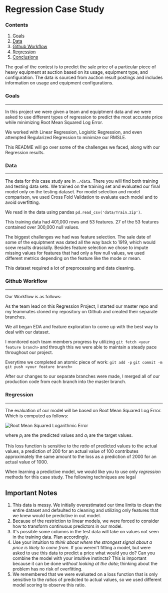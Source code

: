# Regression Case Study

### Contents

1. [Goals](#goals)
2. [Data](#data)
3. [Github Workflow](#git)
4. [Regression](#reg)
5. [Conclusions](#conclusion)

The goal of the contest is to predict the sale price of a particular piece of heavy equipment at auction based on its usage, equipment type, and configuration. The data is sourced from auction result postings and includes information on usage and equipment configurations.

<a name="goals"></a>
### Goals
---
In this project we were given a team and equiptment data and we were asked to use different types of regression to predict the most accurate price while minimizing Root Mean Squared Log Error. 

We worked with Linear Regression, Logisitic Regression, and even attempted Regularized Regression to minimize our RMSLE. 

This README will go over some of the challenges we faced, along with our Regression results. 

<a name="data"></a>
### Data
---

The data for this case study are in `./data`. There you will find both training and testing data sets. We trained on the training set and evaluated our final model only on the testing dataset. For model selection and model comparison, we used Cross Fold Validation to evaluate each model and to avoid overfitting. 

We read in the data using pandas `pd.read_csv('data/Train.zip')`. 

This training data had 401,000 rows and 53 features. 27 of the 53 features contained over 300,000 null values. 

The biggest challenges we had was feature selection. The sale date of some of the equiptment was dated all the way back to 1919, which would scew results drascially. Besides feature selection we chose to impute missing values for features that had only a few null values, we used different metrics depending on the feature like the mode or mean. 

This dataset required a lot of preprocessing and data cleaning. 

<a name="git"></a>
### Github Workflow
---

Our Workflow is as follows:

As the team lead on this Regression Project, I started our master repo and my teammates cloned my repository on Github and created their separate branches. 

We all began EDA and feature exploration to come up with the best way to deal with our dataset. 

I monitored each team members progress by utilizing `git fetch <your feature branch>` and through this we were able to maintain a steady pace throughout our project. 

Everytime we completed an atomic piece of work: `git add -p` `git commit -m` `git push <your feature branch>`

After our changes to our separate branches were made, I merged all of our production code from each branch into the master branch. 

<a name="reg"></a>
### Regression
---
The evaluation of our model will be based on Root Mean Squared Log Error.
Which is computed as follows:

![Root Mean Squared Logarithmic Error](images/rmsle.png)

where *p<sub>i</sub>* are the predicted values and *a<sub>i</sub>* are the
target values.

This loss function is sensitive to the *ratio* of predicted values to
the actual values, a prediction of 200 for an actual value of 100 contributes
approximately the same amount to the loss as a prediction of 2000 for an actual
value of 1000.

When learning a predictive model, we would like you to use only *regression*
methods for this case study.  The following techniques are legal

Important Notes
---

1. This data is messy. We initially overestimated our time limits to clean the entire dataset and defaulted to cleaning and utilizing only features that we knew would be predictive in out model.
2. Because of the restriction to linear models, we were forced to consider how to transform continuous predictors in our model.
5. It's possible some columns in the test data will take on values not seen in
the training data. Plan accordingly.
6. Use your intuition to *think about where the strongest signal about a price
is likely to come from*. If you weren't fitting a model, but were asked to use
this data to predict a price what would you do? Can you combine the model with
your intuitive instincts?  This is important because it can be done *without
looking at the data*; thinking about the problem has no risk of overfitting.
8. We remembered that we were evaluated on a loss function that is only sensitive to
the *ratios* of predicted to actual values, so we used different model scoring to observe this ratio. 
